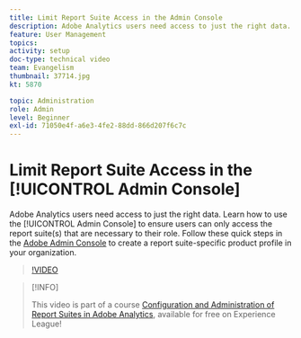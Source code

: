 ```yaml
---
title: Limit Report Suite Access in the Admin Console
description: Adobe Analytics users need access to just the right data. Learn how to use the Admin Console to ensure users can only access the report suite(s) that are necessary to their role. Follow these quick steps in the Adobe Admin Console to create a report suite-specific product profile in your organization.
feature: User Management
topics: 
activity: setup
doc-type: technical video
team: Evangelism
thumbnail: 37714.jpg
kt: 5870

topic: Administration
role: Admin
level: Beginner
exl-id: 71050e4f-a6e3-4fe2-88dd-866d207f6c7c
---
```

# Limit Report Suite Access in the [!UICONTROL Admin Console]

Adobe Analytics users need access to just the right data. Learn how to use the [!UICONTROL Admin Console] to ensure users can only access the report suite(s) that are necessary to their role. Follow these quick steps in the [Adobe Admin Console](https://adminconsole.adobe.com/) to create a report suite-specific product profile in your organization.

>[!VIDEO](https://video.tv.adobe.com/v/37714/?quality=12&learn=on)

>[!INFO]
>
> This video is part of a course [Configuration and Administration of Report Suites in Adobe Analytics](https://experienceleague.adobe.com/?recommended=Analytics-A-1-2021.1.administration), available for free on Experience League!